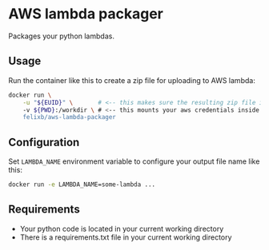 # AWS lambda packager 

Packages your python lambdas.

## Usage

Run the container like this to create a zip file for uploading to AWS lambda:

```bash
docker run \
    -u "${EUID}" \       # <-- this makes sure the resulting zip file is owned by you (and not by root)
    -v ${PWD}:/workdir \ # <-- this mounts your aws credentials inside the container's home dir
    felixb/aws-lambda-packager
```

## Configuration

Set `LAMBDA_NAME` environment variable to configure your output file name like this:

```bash
docker run -e LAMBDA_NAME=some-lambda ...
```

## Requirements

* Your python code is located in your current working directory
* There is a requirements.txt file in your current working directory
 